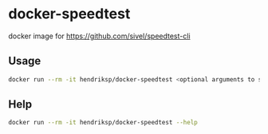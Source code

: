 # docker-speedtest

docker image for https://github.com/sivel/speedtest-cli

## Usage

``` sh
docker run --rm -it hendriksp/docker-speedtest <optional arguments to speedtest-cli>
```

## Help

``` sh
docker run --rm -it hendriksp/docker-speedtest --help
```
